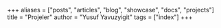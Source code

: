 +++
aliases = ["posts", "articles", "blog", "showcase", "docs", "projects"]
title = "Projeler"
author = "Yusuf Yavuzyigit"
tags = ["index"]
+++
